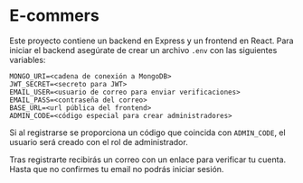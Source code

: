 # E-commers

Este proyecto contiene un backend en Express y un frontend en React. Para iniciar el backend asegúrate de crear un archivo `.env` con las siguientes variables:

```
MONGO_URI=<cadena de conexión a MongoDB>
JWT_SECRET=<secreto para JWT>
EMAIL_USER=<usuario de correo para enviar verificaciones>
EMAIL_PASS=<contraseña del correo>
BASE_URL=<url pública del frontend>
ADMIN_CODE=<código especial para crear administradores>
```

Si al registrarse se proporciona un código que coincida con `ADMIN_CODE`, el usuario será creado con el rol de administrador.

Tras registrarte recibirás un correo con un enlace para verificar tu cuenta. Hasta que no confirmes tu email no podrás iniciar sesión.

